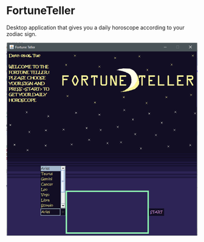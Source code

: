 # FortuneTeller
Desktop application that gives you a daily horoscope according to your zodiac sign.

![alt text](https://github.com/117d/FortuneTeller/blob/main/fortuneteller.png?raw=true)
